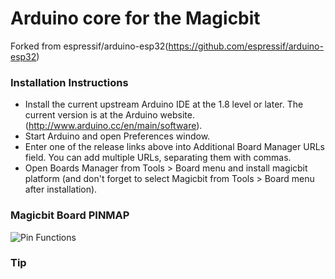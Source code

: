 # Arduino core for the Magicbit
Forked from espressif/arduino-esp32(https://github.com/espressif/arduino-esp32)

### Installation Instructions
- Install the current upstream Arduino IDE at the 1.8 level or later. The current version is at the Arduino website.(http://www.arduino.cc/en/main/software).
- Start Arduino and open Preferences window.
- Enter one of the release links above into Additional Board Manager URLs field. You can add multiple URLs, separating them with commas.
- Open Boards Manager from Tools > Board menu and install magicbit platform (and don't forget to select Magicbit from Tools > Board menu after installation).

### Magicbit Board PINMAP

![Pin Functions](docs/esp32_pinmap.png)

### Tip


